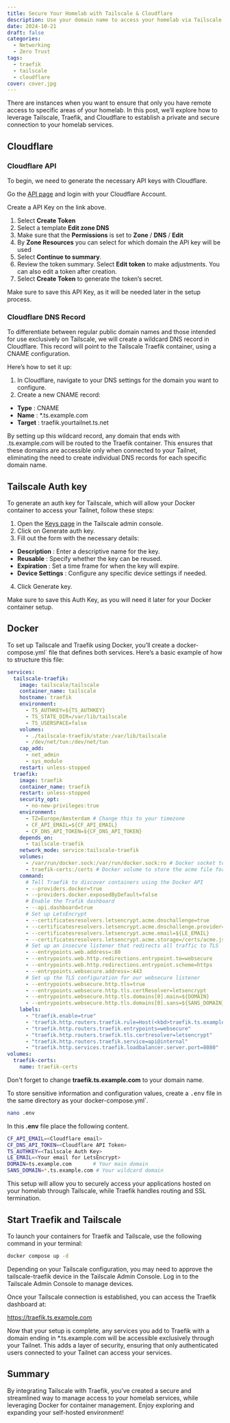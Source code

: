 ```yaml
---
title: Secure Your Homelab with Tailscale & Cloudflare
description: Use your domain name to access your homelab via Tailscale.
date: 2024-10-21
draft: false
categories:
  - Networking
  - Zero Trust
tags:
  - traefik
  - tailscale
  - cloudflare
cover: cover.jpg
---
```

There are instances when you want to ensure that only you have remote access to specific areas of your homelab. In this post, we’ll explore how to leverage Tailscale, Traefik, and Cloudflare to establish a private and secure connection to your homelab services.

## Cloudflare
### Cloudflare API

To begin, we need to generate the necessary API keys with Cloudflare.

Go the [API page](https://dash.cloudflare.com/profile/api-tokens) and login with your Cloudflare Account.

Create a API Key on the link above.

1. Select **Create Token**
2. Select a template **Edit zone DNS**
3. Make sure that the **Permissions** is set to **Zone** / **DNS** / **Edit**
4. By **Zone Resources** you can select for which domain the API key will be used
5. Select **Continue to summary**.
6. Review the token summary. Select **Edit token** to make adjustments. You can also edit a token after creation.
7. Select **Create Token** to generate the token’s secret.

Make sure to save this API Key, as it will be needed later in the setup process.

### Cloudflare DNS Record

To differentiate between regular public domain names and those intended for use exclusively on Tailscale, we will create a wildcard DNS record in Cloudflare. This record will point to the Tailscale Traefik container, using a CNAME configuration.

Here’s how to set it up:

1. In Cloudflare, navigate to your DNS settings for the domain you want to configure.
2. Create a new CNAME record:
- **Type** : CNAME
- **Name** : *.ts.example.com
- **Target** : traefik.yourtailnet.ts.net

By setting up this wildcard record, any domain that ends with .ts.example.com will be routed to the Traefik container. This ensures that these domains are accessible only when connected to your Tailnet, eliminating the need to create individual DNS records for each specific domain name.

## Tailscale Auth key

To generate an auth key for Tailscale, which will allow your Docker container to access your Tailnet, follow these steps:

1. Open the [Keys page](https://login.tailscale.com/admin/settings/keys) in the Tailscale admin console.
2. Click on Generate auth key.
3. Fill out the form with the necessary details:
- **Description** : Enter a descriptive name for the key.
- **Reusable** : Specify whether the key can be reused.
- **Expiration** : Set a time frame for when the key will expire.
- **Device Settings** : Configure any specific device settings if needed.
4. Click Generate key.

Make sure to save this Auth Key, as you will need it later for your Docker container setup.

## Docker

To set up Tailscale and Traefik using Docker, you’ll create a docker-compose.yml` file that defines both services. Here’s a basic example of how to structure this file:

```yaml {filename="docker-compose.yml"}
services:
  tailscale-traefik:
    image: tailscale/tailscale
    container_name: tailscale
    hostname: traefik
    environment:
      - TS_AUTHKEY=${TS_AUTHKEY}
      - TS_STATE_DIR=/var/lib/tailscale
      - TS_USERSPACE=false
    volumes:
      - ./tailscale-traefik/state:/var/lib/tailscale
      - /dev/net/tun:/dev/net/tun
    cap_add:
      - net_admin
      - sys_module
    restart: unless-stopped
  traefik:
    image: traefik
    container_name: traefik
    restart: unless-stopped
    security_opt:
      - no-new-privileges:true
    environment:
      - TZ=Europe/Amsterdam # Change this to your timezone
      - CF_API_EMAIL=${CF_API_EMAIL}
      - CF_DNS_API_TOKEN=${CF_DNS_API_TOKEN}
    depends_on:
      - tailscale-traefik
    network_mode: service:tailscale-traefik
    volumes:
      - /var/run/docker.sock:/var/run/docker.sock:ro # Docker socket to watch for Traefik
      - traefik-certs:/certs # Docker volume to store the acme file for the Certifactes
    command:
      # Tell Traefik to discover containers using the Docker API
      - --providers.docker=true
      - --providers.docker.exposedByDefault=false
      # Enable the Trafik dashboard
      - --api.dashboard=true
      # Set up LetsEncrypt
      - --certificatesresolvers.letsencrypt.acme.dnschallenge=true
      - --certificatesresolvers.letsencrypt.acme.dnschallenge.provider=cloudflare
      - --certificatesresolvers.letsencrypt.acme.email=${LE_EMAIL}
      - --certificatesresolvers.letsencrypt.acme.storage=/certs/acme.json
      # Set up an insecure listener that redirects all traffic to TLS
      - --entrypoints.web.address=:80
      - --entrypoints.web.http.redirections.entrypoint.to=websecure
      - --entrypoints.web.http.redirections.entrypoint.scheme=https
      - --entrypoints.websecure.address=:443
      # Set up the TLS configuration for our websecure listener
      - --entrypoints.websecure.http.tls=true
      - --entrypoints.websecure.http.tls.certResolver=letsencrypt
      - --entrypoints.websecure.http.tls.domains[0].main=${DOMAIN}
      - --entrypoints.websecure.http.tls.domains[0].sans=${SANS_DOMAIN}
    labels:
      - "traefik.enable=true"
      - 'traefik.http.routers.traefik.rule=Host(<kbd>traefik.ts.example.com</kbd>)'
      - "traefik.http.routers.traefik.entrypoints=websecure"
      - "traefik.http.routers.traefik.tls.certresolver=letsencrypt"
      - "traefik.http.routers.traefik.service=api@internal"
      - "traefik.http.services.traefik.loadbalancer.server.port=8080"
volumes:
  traefik-certs:
    name: traefik-certs
```

Don't forget to change **traefik.ts.example.com** to your domain name.

To store sensitive information and configuration values, create a <kbd>.env</kbd> file in the same directory as your docker-compose.yml`.

```bash
nano .env
```

In this **.env** file place the following content.

```bash {filename=".env"}
CF_API_EMAIL=<Cloudflare email>
CF_DNS_API_TOKEN=<Cloudflare API Token>
TS_AUTHKEY=<Tailscale Auth Key>
LE_EMAIL=<Your email for LetsEncrypt>
DOMAIN=ts.example.com       # Your main domain
SANS_DOMAIN=*.ts.example.com # Your wildcard domain
```

This setup will allow you to securely access your applications hosted on your homelab through Tailscale, while Traefik handles routing and SSL termination.

## Start Traefik and Tailscale

To launch your containers for Traefik and Tailscale, use the following command in your terminal:

```bash
docker compose up -d
```

Depending on your Tailscale configuration, you may need to approve the tailscale-traefik device in the Tailscale Admin Console. Log in to the Tailscale Admin Console to manage devices.

Once your Tailscale connection is established, you can access the Traefik dashboard at:

https://traefik.ts.example.com

Now that your setup is complete, any services you add to Traefik with a domain ending in *.ts.example.com will be accessible exclusively through your Tailnet. This adds a layer of security, ensuring that only authenticated users connected to your Tailnet can access your services.

## Summary

By integrating Tailscale with Traefik, you’ve created a secure and streamlined way to manage access to your homelab services, while leveraging Docker for container management. Enjoy exploring and expanding your self-hosted environment!
